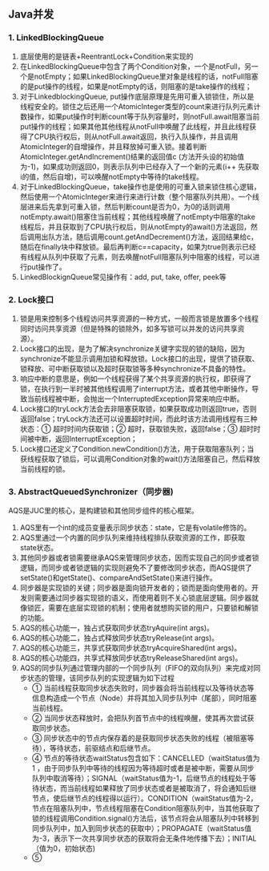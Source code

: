 ## Java并发

### 1. LinkedBlockingQueue

1. 底层使用的是链表+ReentrantLock+Condition来实现的
2. 在LinkedBlockingQueue中包含了两个Condition对象，一个是notFull，另一个是notEmpty；如果LinkedBlockingQueue里对象是线程的话，notFull阻塞的是put操作的线程，如果是notEmpty的话，则阻塞的是take操作的线程；
3. 对于LinkedblockingQueue, put操作底层原理是先用可重入锁锁住，所以是线程安全的。锁住之后还用一个AtomicInteger类型的count来进行队列元素计数操作，如果put操作时判断count等于队列容量时，则notFull.await阻塞当前put操作的线程；如果其他其他线程从notFull中唤醒了此线程，并且此线程获得了CPU执行权后，则从notFull.await返回，执行入队操作，并且调用AtomicInteger的自增操作，并且释放掉可重入锁。接着判断AtomicInteger.getAndIncrement()结果的返回值c (方法开头设的初始值为-1)，如果成功则返回0，则表示队列中已经存入了一个新的元素(i++ 先获取i的值，然后自增)，可以唤醒notEmpty中等待的take线程。
4. 对于LinkedBlockingQueue，take操作也是使用的可重入锁来锁住核心逻辑，然后使用一个AtomicInteger来进行来进行计数（整个阻塞队列共用）。一个线层进来后先拿到可重入锁，然后判断count是否为0，为0的话则调用notEmpty.await()阻塞住当前线程；其他线程唤醒了notEmpty中阻塞的take线程后，并且获取到了CPU执行权后，则从notEmpty的await()方法返回，然后调用出队方法，随后调用count.getAndDecrement()方法，返回结果给c，随后在finally块中释放锁。最后再判断c==capacity，如果为true则表示已经有线程从队列中获取了元素，则去唤醒notFull阻塞队列中阻塞的线程，可以进行put操作了。
5. LinkedBlockignQueue常见操作有：add, put, take, offer, peek等

### 2. Lock接口

1. 锁是用来控制多个线程访问共享资源的一种方式，一般而言锁是放置多个线程同时访问共享资源（但是特殊的锁除外，如多写锁可以并发的访问共享资源）。
2. Lock接口的出现，是为了解决synchronize关键字实现的锁的缺陷，因为synchronize不能显示调用加锁和释放锁。Lock接口的出现，提供了锁获取、锁释放、可中断获取锁以及超时获取锁等多种synchronize不具备的特性。
3. 响应中断的意思是，例如一个线程获得了某个共享资源的执行权，即获得了锁，在执行到一半时被其他线程调用了interrupt方法，或者其他中断操作，导致当前线程被中断，会抛出一个InterruptedException异常来响应中断。
4. Lock接口的tryLock方法会去非阻塞获取锁，如果获取成功则返回true，否则返回false；tryLock方法还可以设置超时时间，而此时该方法调用线程有三种状态：① 超时时间内获取锁；② 超时，获取锁失败，返回false；③ 超时时间被中断，返回InterruptException；
5. Lock接口还定义了Condition.newCondition()方法，用于获取阻塞队列；当获线程获取了锁后，可以调用Condition对象的wait()方法阻塞自己，然后释放当前线程的锁。

### 3. AbstractQueuedSynchronizer（同步器)

AQS是JUC里的核心，是构建锁和其他同步组件的核心框架。

1. AQS里有一个int的成员变量表示同步状态：state，它是有volatile修饰的。
2. AQS里通过一个内置的同步队列来维持线程排队获取资源的工作，即获取state状态。
3. 其他同步器或者锁需要继承AQS来管理同步状态，因而实现自己的同步或者锁逻辑，而同步或者锁逻辑的实现则避免不了要修改同步状态，而AQS提供了setState()和getState()、compareAndSetState()来进行操作。
4. 同步器是实现锁的关键；同步器是面向锁开发者的；锁而是面向使用者的。开发则需要通过同步器实现锁的语义，而使用着则不关心锁底层逻辑。同步器就像锁匠，需要在底层实现锁的机制；使用者就想购买锁的用户，只要锁和解锁的功能。
5. AQS的核心功能一，独占式获取同步状态tryAquire(int args)。
6. AQS的核心功能二，独占式释放同步状态tryRelease(int args)。
7. AQS的核心功能三，共享式获取同步状态tryAcquireShared(int args)。
8. AQS的核心功能四，共享式释放同步状态tryReleaseShared(int args)。
9. AQS的同步队列通过管理内部的一个同步队列（FIFO的双向队列）来完成对同步状态的管理，该同步队列的实现逻辑为如下过程
    - ① 当前线程获取同步状态失败时，同步器会将当前线程以及等待状态等信息构造成一个节点（Node）并将其加入同步队列中（尾部），同时阻塞当前线程。
    - ② 当同步状态释放时，会把队列首节点中的线程唤醒，使其再次尝试获取同步状态。
    - ③ 同步状态中的节点内保存着的是获取同步状态失败的线程（被阻塞等待），等待状态，前驱结点和后继节点。
    - ④ 节点的等待状态waitStatus包含如下：CANCELLED（waitStatus值为1 ，由于同步队列中等待的线程因为等待超时或者是被中断，需要从同步队列中取消等待）；SIGNAL（waitStatus值为-1，后继节点的线程处于等待状态，而当前线程如果释放了同步状态或者是被取消了，将会通知后继节点，使后继节点的线程得以运行）。CONDITION（waitStatus值为-2，节点在阻塞队列中，节点线程阻塞在Condition阻塞队列中，当其他获取了锁的线程调用Condition.signal()方法后，该节点将会从阻塞队列中转移到同步队列中，加入到同步状态的获取中）；PROPAGATE（waitStatus值为-3，表示下一次共享同步状态的获取将会无条件地传播下去）；INITIAL（值为0，初始状态)
    - ⑤ 



